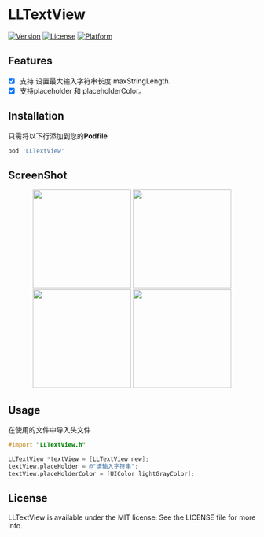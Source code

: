 # LLTextView

[![Version](https://img.shields.io/cocoapods/v/LLTextView.svg?style=flat)](https://cocoapods.org/pods/LLTextView)
[![License](https://img.shields.io/cocoapods/l/LLTextView.svg?style=flat)](https://cocoapods.org/pods/LLTextView)
[![Platform](https://img.shields.io/cocoapods/p/LLTextView.svg?style=flat)](https://cocoapods.org/pods/LLTextView)

## Features
- [x] 支持 设置最大输入字符串长度 maxStringLength.
- [x] 支持placeholder 和 placeholderColor。

## Installation

只需将以下行添加到您的**Podfile**

```ruby
pod 'LLTextView'
```
## ScreenShot
<div align = "center"> 
<img src="ScreenShot/IMG_0086.JPG" width="200" />
<img src="ScreenShot/IMG_0089.JPG" width="200" />
<img src="ScreenShot/IMG_0087.JPG" width="200" />
<img src="ScreenShot/IMG_0088.JPG" width="200" />
</div>

## Usage

在使用的文件中导入头文件

```objective-c
#import "LLTextView.h"

```

```objective-c
LLTextView *textView = [LLTextView new];
textView.placeHolder = @"请输入字符串";
textView.placeHolderColor = [UIColor lightGrayColor];

```

## License

LLTextView is available under the MIT license. See the LICENSE file for more info.


